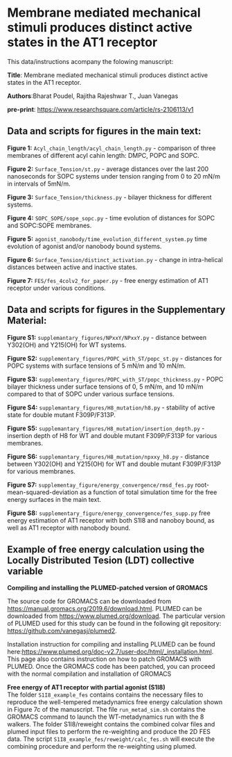 # Membrane mediated mechanical stimuli produces distinct active states in the AT1 receptor

This data/instructions acompany the folowing manuscript: <br>

**Title**: Membrane mediated mechanical stimuli produces distinct active states in the AT1 receptor.<br>

**Authors**:Bharat Poudel, Rajitha Rajeshwar T., Juan Vanegas <br>

**pre-print**: https://www.researchsquare.com/article/rs-2106113/v1 <br>

## Data and scripts for figures in the main text:

**Figure 1:** ```Acyl_chain_length/acyl_chain_length.py``` - comparison of three membranes of different acyl cahin length: DMPC, POPC and SOPC.<br> 

**Figure 2:** ```Surface_Tension/st.py``` - average distances over the last 200 nanoseconds for SOPC systems under tension ranging from 0 to 20 mN/m in intervals of 5mN/m.<br>

**Figure 3:** ```Surface_Tension/thickness.py``` - bilayer thickness for different systems.<br> 

**Figure 4:** ```SOPC_SOPE/sope_sopc.py``` - time evolution of distances for SOPC and SOPC:SOPE membranes.<br> 

**Figure 5:** ```agonist_nanobody/time_evolution_different_system.py``` time evolution of agonist and/or nanobody bound systems.<br> 

**Figure 6:** ```Surface_Tension/distinct_activation.py``` - change in intra-helical distances between active and inactive states.<br> 

**Figure 7:** ```FES/fes_4colv2_for_paper.py``` - free energy estimation of AT1 receptor under various conditions.<br> 

## Data and scripts for figures in the Supplementary Material:

**Figure S1:** ```supplemantary_figures/NPxxY/NPxxY.py``` - distance between Y302(OH) and Y215(OH) for WT systems.<br> 

**Figure S2:** ```supplementary_figures/POPC_with_ST/popc_st.py``` - distances for POPC systems with surface tensions of 5 mN/m and 10 mN/m.<br> 

**Figure S3:** ```supplementary_figures/POPC_with_ST/popc_thickness.py``` - POPC bilayer thickness under surface tensions of 0, 5 mN/m, and 10 mN/m compared to that of SOPC under various surface tensions.<br> 

**Figure S4:** ```supplemantary_figures/H8_mutation/h8.py``` - stability of active state for double mutant F309P/F313P.<br> 

**Figure S5:** ```supplemantary_figures/H8_mutation/insertion_depth.py``` - insertion depth of H8 for WT and double mutant F309P/F313P for various membranes.<br>

**Figure S6:** ```supplemantary_figures/H8_mutation/npxxy_h8.py``` - distance between Y302(OH) and Y215(OH) for WT and double mutant F309P/F313P for various membranes.<br>

**Figure S7:** ```supplementay_figure/energy_convergence/rmsd_fes.py``` root-mean-squared-deviation as a function of total simulation time for the free energy surfaces in the main text.<br>

**Figure S8:** ```supplementary_figure/energy_convergence/fes_supp.py``` free energy estimation of AT1 receptor with both S1I8 and nanoboy bound, as well as AT1 receptor with nanobody bound.<br> 

## Example of free energy calculation using the Locally Distributed Tesion (LDT) collective variable

**Compiling and installing the PLUMED-patched version of GROMACS** <br>

The source code for GROMACS can be downloaded from https://manual.gromacs.org/2019.6/download.html. PLUMED can be downloaded from https://www.plumed.org/download. The particular version of PLUMED used for this study can be found in the following git repository: https://github.com/vanegasj/plumed2.

Installation instruction for compiling and installing PLUMED can be found here:https://www.plumed.org/doc-v2.7/user-doc/html/_installation.html.  This page also contains instruction on how to patch GROMACS with PLUMED. Once the GROMACS code has been patched, you can proceed with the normal compilation and installation of GROMACS

**Free energy of AT1 receptor with partial agonist (S1I8)** <br>
The folder ```S1I8_example_fes``` contains contains the necessary files to reproduce the well-tempered metadynamics free energy calculation shown in Figure 7c of the manuscript. The file ```run_metad_sim.sh``` contains the GROMACS command to launch the WT-metadynamics run with the 8 walkers. The folder S1I8/reweight contains the combined colvar files and plumed input files to perform the re-weighting and produce the 2D FES data. The script ```S1I8_example_fes/reweight/calc_fes.sh``` will execute the combining procedure and perform the re-weighting using plumed.






